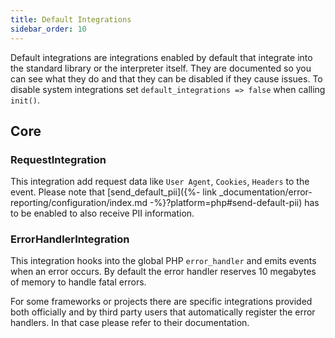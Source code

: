 ```yaml
---
title: Default Integrations
sidebar_order: 10
---
```


Default integrations are integrations enabled by default that integrate into the
standard library or the interpreter itself. They are documented so you can see
what they do and that they can be disabled if they cause issues. To disable
system integrations set `default_integrations => false` when calling `init()`.

## Core

### RequestIntegration

This integration add request data like `User Agent`, `Cookies`, `Headers` to the event.
Please note that [send_default_pii]({%- link _documentation/error-reporting/configuration/index.md -%}?platform=php#send-default-pii) has to be enabled to also receive PII information.

### ErrorHandlerIntegration

This integration hooks into the global PHP `error_handler` and emits events when an error occurs.
By default the error handler reserves 10 megabytes of memory to handle fatal
errors.

For some frameworks or projects there are specific integrations provided both
officially and by third party users that automatically register the error
handlers. In that case please refer to their documentation.
